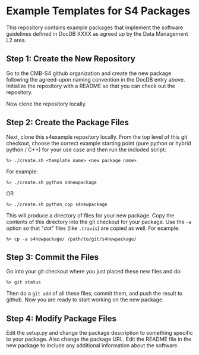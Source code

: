 # Example Templates for S4 Packages

This repository contains example packages that implement the software guidelines defined
in DocDB XXXX as agreed up by the Data Management L2 area.

## Step 1:  Create the New Repository

Go to the CMB-S4 github organization and create the new package following the
agreed-upon naming convention in the DocDB entry above.  Initialize the repository with
a README so that you can check out the repository.

Now clone the repository locally.

## Step 2:  Create the Package Files

Next, clone this s4example repository locally.  From the top level of this git checkout,
choose the correct example starting point (pure python or hybrid python / C++) for your
use case and then run the included script:

    %> ./create.sh <template name> <new package name>

For example:

    %> ./create.sh python s4newpackage

OR

    %> ./create.sh python_cpp s4newpackage

This will produce a directory of files for your new package.  Copy the contents of this
directory into the git checkout for your package.  Use the `-a` option so that "dot"
files (like `.travis`) are copied as well.  For example:

    %> cp -a s4newpackage/ /path/to/git/s4newpackage/

## Step 3:  Commit the Files

Go into your git checkout where you just placed these new files and do:

    %> git status

Then do a `git add` of all these files, commit them, and push the result to github.  Now
you are ready to start working on the new package.  

## Step 4:  Modify Package Files

Edit the setup.py and change the package description to something specific to your
package.  Also change the package URL.  Edit the README file in the new package to
include any additional information about the software.
